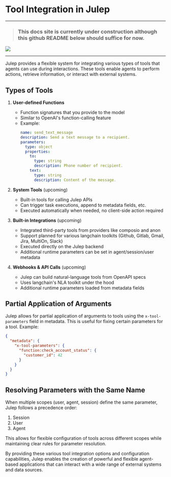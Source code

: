 # Tool Integration in Julep

*****
> ### This docs site is currently under construction although this github README below should suffice for now.

![](https://i.giphy.com/vR1dPIYzQmkRzLZk2w.webp)
*****


Julep provides a flexible system for integrating various types of tools that agents can use during interactions. These tools enable agents to perform actions, retrieve information, or interact with external systems.

## Types of Tools

1. **User-defined Functions**
   - Function signatures that you provide to the model
   - Similar to OpenAI's function-calling feature
   - Example:
     ```yaml
     name: send_text_message
     description: Send a text message to a recipient.
     parameters:
       type: object
       properties:
         to:
           type: string
           description: Phone number of recipient.
         text:
           type: string
           description: Content of the message.
     ```

2. **System Tools** (upcoming)
   - Built-in tools for calling Julep APIs
   - Can trigger task executions, append to metadata fields, etc.
   - Executed automatically when needed, no client-side action required

3. **Built-in Integrations** (upcoming)
   - Integrated third-party tools from providers like composio and anon
   - Support planned for various langchain toolkits (Github, Gitlab, Gmail, Jira, MultiOn, Slack)
   - Executed directly on the Julep backend
   - Additional runtime parameters can be set in agent/session/user metadata

4. **Webhooks & API Calls** (upcoming)
   - Julep can build natural-language tools from OpenAPI specs
   - Uses langchain's NLA toolkit under the hood
   - Additional runtime parameters loaded from metadata fields

## Partial Application of Arguments

Julep allows for partial application of arguments to tools using the `x-tool-parameters` field in metadata. This is useful for fixing certain parameters for a tool. Example:

```json
{
  "metadata": {
    "x-tool-parameters": {
      "function:check_account_status": {
        "customer_id": 42
      }
    }
  }
}
```

## Resolving Parameters with the Same Name

When multiple scopes (user, agent, session) define the same parameter, Julep follows a precedence order:

1. Session
2. User
3. Agent

This allows for flexible configuration of tools across different scopes while maintaining clear rules for parameter resolution.

By providing these various tool integration options and configuration capabilities, Julep enables the creation of powerful and flexible agent-based applications that can interact with a wide range of external systems and data sources.